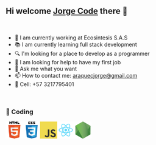 ## Hi welcome [Jorge Code][website] there 👋

<!-- [<img src="https://media.giphy.com/media/du3J3cXyzhj75IOgvA/giphy.gif">][website] -->


<br/>

- 💼 I am currently working at Ecosintesis S.A.S
- 📚 I am currently learning full stack development
- 🔍 I'm looking for a place to develop as a programmer
- 🔎 I am looking for help to have my first job
- 💬 Ask me what you want
- 📫 How to contact me: araquecjorge@gmail.com
- 📱 Cell: +57 3217795401

<br/>

### 🚀 Coding
[<img align="left" alt="HTML5" width="45px" src="https://raw.githubusercontent.com/github/explore/80688e429a7d4ef2fca1e82350fe8e3517d3494d/topics/html/html.png" />][website]
[<img align="left" alt="CSS3" width="45px" src="https://raw.githubusercontent.com/github/explore/80688e429a7d4ef2fca1e82350fe8e3517d3494d/topics/css/css.png" />][website]
[<img align="left" alt="JavaScript" width="45px" src="https://raw.githubusercontent.com/github/explore/80688e429a7d4ef2fca1e82350fe8e3517d3494d/topics/javascript/javascript.png" />][website]
[<img align="left" alt="React" width="45px" src="https://raw.githubusercontent.com/github/explore/80688e429a7d4ef2fca1e82350fe8e3517d3494d/topics/react/react.png" />][website]
[<img align="left" alt="Node.js" width="45px" src="https://raw.githubusercontent.com/github/explore/80688e429a7d4ef2fca1e82350fe8e3517d3494d/topics/nodejs/nodejs.png" />][website]

<br/>

<!-- link's -->

[website]: https://quirky-engelbart-2a94a8.netlify.app/ 